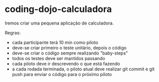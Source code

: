 # coding-dojo-calculadora

Iremos criar uma pequena aplicação de calculadora.

Regras:
- cada participante terá 10 min como piloto
- deve-se criar primeiro o teste unitário, depois o código
- deve-se criar o código sempre realizando "baby-steps"
- todos os testes deve ser mantidos passando
- cada piloto deve ir descrevendo o que está fazendo
- a cada rodada terminada, o piloto atual deve realizar git commit e git push para enviar o código para o próximo piloto
